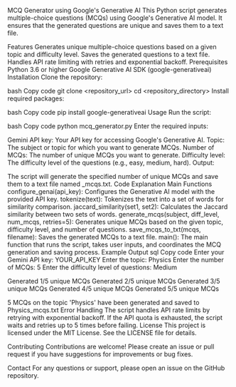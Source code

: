 MCQ Generator using Google's Generative AI
This Python script generates multiple-choice questions (MCQs) using Google's Generative AI model. It ensures that the generated questions are unique and saves them to a text file.

Features
Generates unique multiple-choice questions based on a given topic and difficulty level.
Saves the generated questions to a text file.
Handles API rate limiting with retries and exponential backoff.
Prerequisites
Python 3.6 or higher
Google Generative AI SDK (google-generativeai)
Installation
Clone the repository:

bash
Copy code
git clone <repository_url>
cd <repository_directory>
Install required packages:

bash
Copy code
pip install google-generativeai
Usage
Run the script:

bash
Copy code
python mcq_generator.py
Enter the required inputs:

Gemini API key: Your API key for accessing Google's Generative AI.
Topic: The subject or topic for which you want to generate MCQs.
Number of MCQs: The number of unique MCQs you want to generate.
Difficulty level: The difficulty level of the questions (e.g., easy, medium, hard).
Output:

The script will generate the specified number of unique MCQs and save them to a text file named <topic>_mcqs.txt.
Code Explanation
Main Functions
configure_genai(api_key): Configures the Generative AI model with the provided API key.
tokenize(text): Tokenizes the text into a set of words for similarity comparison.
jaccard_similarity(set1, set2): Calculates the Jaccard similarity between two sets of words.
generate_mcqs(subject, diff_level, num_mcqs, retries=5): Generates unique MCQs based on the given topic, difficulty level, and number of questions.
save_mcqs_to_txt(mcqs, filename): Saves the generated MCQs to a text file.
main(): The main function that runs the script, takes user inputs, and coordinates the MCQ generation and saving process.
Example Output
sql
Copy code
Enter your Gemini API key: YOUR_API_KEY
Enter the topic: Physics
Enter the number of MCQs: 5
Enter the difficulty level of questions: Medium

Generated 1/5 unique MCQs
Generated 2/5 unique MCQs
Generated 3/5 unique MCQs
Generated 4/5 unique MCQs
Generated 5/5 unique MCQs

5 MCQs on the topic 'Physics' have been generated and saved to Physics_mcqs.txt
Error Handling
The script handles API rate limits by retrying with exponential backoff.
If the API quota is exhausted, the script waits and retries up to 5 times before failing.
License
This project is licensed under the MIT License. See the LICENSE file for details.

Contributing
Contributions are welcome! Please create an issue or pull request if you have suggestions for improvements or bug fixes.

Contact
For any questions or support, please open an issue on the GitHub repository.

